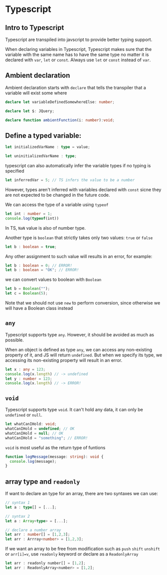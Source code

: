 # Typescript
## Intro to Typescript
Typescript are transpiled into javscript to provide better typing support.

When declaring variables in Typescript, Typescript makes sure that the variable with the same name has to have the same type no matter it is declared with `var`, `let` or `const`. Always use `let` or `const` instead of `var`.


## Ambient declaration
Ambient declaration starts with `declare` that tells the transpiler that a variable will exist some where
```typescript
declare let variableDefinedSomewhereElse: number; 

declare let $: JQuery;

declare function ambientFunction(i: number):void;
```

## Define a typed variable:
```typescript
let initializedVarName : type = value;

let uninitializedVarName : type;
```
typescript can also automatically infer the variable types if no typing is specified
```typescript
let inferredVar = 5; // TS infers the value to be a number
```
However, types aren't inferred with variables declared with `const` sicne they are not expected to be changed in the future code. 

We can access the type of a variable using `typeof`
```typescript
let int : number = 1;
console.log(typeof(int))
```
In TS, `NaN` value is also of number type.

Another type is `boolean` that strictly takes only two values: `true` or `false`
```typescript
let b : boolean = true;
```
Any other assignment to such value will results in an error, for example:
```typescript
let b : boolean = 0; // ERROR!
let b : boolean = "OK"; // ERROR!
```
we can convert values to boolean with `Boolean`
```typescript
let b = Boolean("");
let c = Boolean(5);
```
Note that we should not use `new` to perform conversion, since otherwise we will have a Boolean class instead

## `any`
Typescript supports type `any`. However, it should be avoided as much as possible. 

When an object is defined as type `any`, we can access any non-existing property of it, and JS will return `undefined`. But when we specify its type, we accessing its non-existing property will result in an error.
```typescript
let x : any = 123;
console.log(x.length) // -> undefined
let y : number = 123;
console.log(x.length) // -> ERROR!
```

## `void`
Typescript supports type `void`. It can't hold any data, it can only be `undefined` or `null`.
```typescript
let whatCanIHold: void;
whatCanIHold = undefined; // OK
whatCanIHold = null; // OK
whatCanIHold = "something"; // ERROR!
```

`void` is most useful as the return type of funtions
```typescript
function logMessage(message: string): void {
  console.log(message);
}
```

## array type and `readonly`
If want to declare an type for an array, there are two syntaxes we can use:
```typescript
// syntax 1
let a : type[] = [...];

// syntax 2
let a : Array<type> = [...];

// declare a number array
let arr : number[] = [1,2,3];
let arr : Arrray<number> = [1,2,3];
```
If we want an array to be free from modification such as `push` `shift` `unshift` or `arr[i]=v`, use `readonly` keyword or declare as a `ReadonlyArray`
```javascript
let arr : readonly number[] = [1,2];
let arr : ReadonlyArray<number> = [1,2];
```

